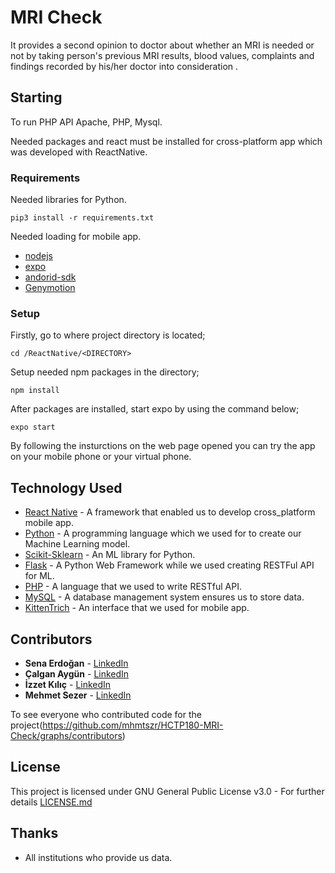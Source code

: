 # MRI Check

It provides a second opinion to doctor about whether an MRI is needed or not by taking person's previous MRI results, blood values, complaints and findings recorded by his/her doctor into consideration .


## Starting

To run PHP API Apache, PHP, Mysql.

Needed packages and react must be installed for cross-platform app which was developed with ReactNative.


### Requirements

Needed libraries for Python.

```
pip3 install -r requirements.txt
```

Needed loading for mobile app.

* [nodejs](https://nodejs.org/en/download/)
* [expo](https://docs.expo.io/versions/latest/get-started/installation/)
* [andorid-sdk](https://developer.android.com/studio)
* [Genymotion](https://www.genymotion.com/fun-zone/)


### Setup

Firstly, go to where project directory is located;
```
cd /ReactNative/<DIRECTORY>
```

Setup needed npm packages in the directory;
```
npm install
```

After packages are installed, start expo by using the command below;
```
expo start
```

By following the insturctions on the web page opened you can try the app on your mobile phone or your virtual phone. 

## Technology Used

* [React Native](https://facebook.github.io/react-native/) - A framework that enabled us to develop cross_platform mobile app.
* [Python](https://www.python.org/) - A programming language which we used for to create our Machine Learning model.
* [Scikit-Sklearn](https://scikit-learn.org/stable/) - An ML library for Python.
* [Flask](https://www.palletsprojects.com/p/flask/) - A Python Web Framework while we used creating RESTFul API for ML.
* [PHP](https://www.php.net/) - A language that we used to write RESTful API.
* [MySQL](https://rometools.github.io/rome/) - A database management system ensures us to store data.
* [KittenTrich](https://github.com/akveo/kittenTricks) - An interface that we used for mobile app.


## Contributors

* **Sena Erdoğan** - [LinkedIn](https://www.linkedin.com/in/saadetsenaerdogan)
* **Çalgan Aygün** - [LinkedIn](https://www.linkedin.com/in/calganaygun/)
* **İzzet Kılıç** -  [LinkedIn](https://www.linkedin.com/in/izzetkilic/)
* **Mehmet Sezer** - [LinkedIn](https://www.linkedin.com/in/mehmetsezerr/)

To see everyone who contributed code for the project(https://github.com/mhmtszr/HCTP180-MRI-Check/graphs/contributors)


## License

This project is licensed under GNU General Public License v3.0 - For further details [LICENSE.md](LICENSE)


## Thanks

* All institutions who provide us data.


